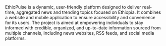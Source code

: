 EthioPulse is a dynamic, user-friendly platform designed to deliver real-time, aggregated news and trending topics focused on Ethiopia. It combines a website and mobile application to ensure accessibility and convenience for its users. The project is aimed at empowering individuals to stay informed with credible, organized, and up-to-date information sourced from multiple channels, including news websites, RSS feeds, and social media platforms.
